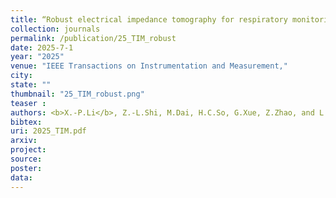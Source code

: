 ```yaml
---
title: “Robust electrical impedance tomography for respiratory monitoring"
collection: journals
permalink: /publication/25_TIM_robust
date: 2025-7-1
year: "2025"
venue: "IEEE Transactions on Instrumentation and Measurement,"
city: 
state: ""
thumbnail: "25_TIM_robust.png"
teaser : 
authors: <b>X.-P.Li</b>, Z.-L.Shi, M.Dai, H.C.So, G.Xue, Z.Zhao, and L.Yang
bibtex: 
uri: 2025_TIM.pdf
arxiv: 
project: 
source: 
poster: 
data:
---
```


